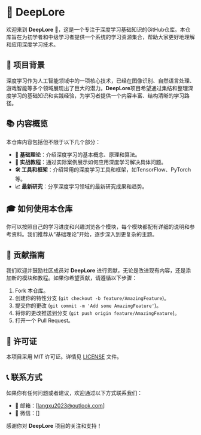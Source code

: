 # 📘 DeepLore

欢迎来到 **DeepLore** 🌟，这是一个专注于深度学习基础知识的GitHub仓库。本仓库旨在为初学者和中级学习者提供一个系统的学习资源集合，帮助大家更好地理解和应用深度学习技术。

## 🚀 项目背景

深度学习作为人工智能领域中的一项核心技术，已经在图像识别、自然语言处理、游戏智能等多个领域展现出了巨大的潜力。**DeepLore**项目希望通过集结和整理深度学习的基础知识和实践经验，为学习者提供一个内容丰富、结构清晰的学习路径。

## 📚 内容概览

本仓库内容包括但不限于以下几个部分：

- **📖 基础理论**：介绍深度学习的基本概念、原理和算法。
- **🔧 实战教程**：通过实际案例展示如何应用深度学习解决具体问题。
- **🛠️ 工具和框架**：介绍常用的深度学习工具和框架，如TensorFlow、PyTorch等。
- **📈 最新研究**：分享深度学习领域的最新研究成果和趋势。

## 🎓 如何使用本仓库

你可以按照自己的学习进度和兴趣浏览各个模块，每个模块都配有详细的说明和参考资料。我们推荐从“基础理论”开始，逐步深入到更复杂的主题。

## 🤝 贡献指南

我们欢迎并鼓励社区成员对 **DeepLore** 进行贡献，无论是改进现有内容，还是添加新的模块和教程。如果你希望贡献，请遵循以下步骤：

1. Fork 本仓库。
2. 创建你的特性分支 (`git checkout -b feature/AmazingFeature`)。
3. 提交你的更改 (`git commit -m 'Add some AmazingFeature'`)。
4. 将你的更改推送到分支 (`git push origin feature/AmazingFeature`)。
5. 打开一个 Pull Request。

## 📜 许可证

本项目采用 MIT 许可证。详情见 [LICENSE](LICENSE) 文件。

## 📞 联系方式

如果你有任何问题或者建议，欢迎通过以下方式联系我们：

- 📧 邮箱：[langxu2023@outlook.com]
- 💬 微信：[]

感谢你对 **DeepLore** 项目的关注和支持！